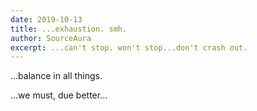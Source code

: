 ```yaml
---
date: 2019-10-13
title: ...exhaustion. smh. 
author: SourceAura
excerpt: ...can't stop. won't stop...don't crash out. 
---
```


...balance in all things.
<br/>

...we must, due better...